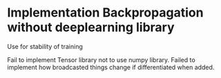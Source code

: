 # Implementation Backpropagation without deeplearning library

Use <Adam Optimizer> for stability of training

Fail to implement Tensor library not to use numpy library.
Failed to implement how broadcasted things change if differentiated when added.
<!-- Matrix calculation does not match rows and columns, resulting in errors  -->